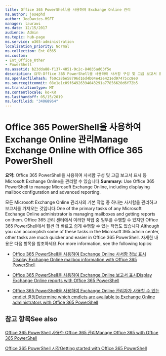```yaml
---
title: Office 365 PowerShell을 사용하여 Exchange Online 관리
ms.author: josephd
author: JoeDavies-MSFT
manager: laurawi
ms.date: 12/15/2017
audience: Admin
ms.topic: hub-page
ms.service: o365-administration
localization_priority: Normal
ms.collection: Ent_O365
ms.custom:
- Ent_Office_Other
- PowerShell
ms.assetid: b23dda88-f137-4051-9c2c-84035ad63f5e
description: 요약:Office 365 PowerShell을 사용하여 사서함 구성 및 고급 보고서 표시 등 Microsoft Exchange Online을 관리할 수 있습니다.
ms.openlocfilehash: f60c28be58796d16d4b04e42e421ed97475cc8e0
ms.sourcegitcommit: 08e1e1c09f64926394043291a77856620d6f72b5
ms.translationtype: MT
ms.contentlocale: ko-KR
ms.lasthandoff: 05/15/2019
ms.locfileid: "34068964"
---
```

# <a name="manage-exchange-online-with-office-365-powershell"></a><span data-ttu-id="5a0d5-103">Office 365 PowerShell을 사용하여 Exchange Online 관리</span><span class="sxs-lookup"><span data-stu-id="5a0d5-103">Manage Exchange Online with Office 365 PowerShell</span></span>

 <span data-ttu-id="5a0d5-104">**요약:** Office 365 PowerShell을 사용하여 사서함 구성 및 고급 보고서 표시 등 Microsoft Exchange Online을 관리할 수 있습니다.</span><span class="sxs-lookup"><span data-stu-id="5a0d5-104">**Summary:** Use Office 365 PowerShell to manage Microsoft Exchange Online, including displaying mailbox configuration and advanced reporting.</span></span>
  
<span data-ttu-id="5a0d5-105">모든 Microsoft Exchange Online 관리자의 기본 작업 중 하나는 사서함을 관리하고 보고서를 가져오는 것입니다.</span><span class="sxs-lookup"><span data-stu-id="5a0d5-105">One of the primary tasks of any Microsoft Exchange Online administrator is managing mailboxes and getting reports on them.</span></span> <span data-ttu-id="5a0d5-106">Office 365 관리 센터에서 이러한 작업 중 일부를 수행할 수 있지만 Office 365 PowerShell에서 훨씬 더 빠르고 쉽게 수행할 수 있는 작업도 있습니다.</span><span class="sxs-lookup"><span data-stu-id="5a0d5-106">Although you can accomplish some of these tasks in the Microsoft 365 admin center, other tasks are much quicker and easier in Office 365 PowerShell.</span></span> <span data-ttu-id="5a0d5-107">자세한 내용은 다음 항목을 참조하세요.</span><span class="sxs-lookup"><span data-stu-id="5a0d5-107">For more information, see the following topics:</span></span>
  
- [<span data-ttu-id="5a0d5-108">Office 365 PowerShell을 사용하여 Exchange Online 사서함 정보 표시</span><span class="sxs-lookup"><span data-stu-id="5a0d5-108">Display Exchange Online mailbox information with Office 365 PowerShell</span></span>](https://technet.microsoft.com/en-us/library/mt771881%28v=exchg.160%29.aspx)
    
- [<span data-ttu-id="5a0d5-109">Office 365 PowerShell을 사용하여 Exchange Online 보고서 표시</span><span class="sxs-lookup"><span data-stu-id="5a0d5-109">Display Exchange Online reports with Office 365 PowerShell</span></span>](https://technet.microsoft.com/en-us/library/mt771882%28v=exchg.160%29.aspx)
    
- [<span data-ttu-id="5a0d5-110">Office 365 PowerShell을 사용하여 Exchange Online 관리자가 사용할 수 있는 cmdlet 결정</span><span class="sxs-lookup"><span data-stu-id="5a0d5-110">Determine which cmdlets are available to Exchange Online administrators with Office 365 PowerShell</span></span>](https://technet.microsoft.com/en-us/library/mt771883%28v=exchg.160%29.aspx)
    
## <a name="see-also"></a><span data-ttu-id="5a0d5-111">참고 항목</span><span class="sxs-lookup"><span data-stu-id="5a0d5-111">See also</span></span>

#### 

[<span data-ttu-id="5a0d5-112">Office 365 PowerShell 사용한 Office 365 관리</span><span class="sxs-lookup"><span data-stu-id="5a0d5-112">Manage Office 365 with Office 365 PowerShell</span></span>](manage-office-365-with-office-365-powershell.md)
  
[<span data-ttu-id="5a0d5-113">Office 365 PowerShell 시작</span><span class="sxs-lookup"><span data-stu-id="5a0d5-113">Getting started with Office 365 PowerShell</span></span>](getting-started-with-office-365-powershell.md)

